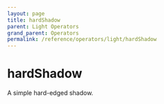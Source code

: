 ```yaml
---
layout: page
title: hardShadow
parent: Light Operators
grand_parent: Operators
permalink: /reference/operators/light/hardShadow
---
```


# hardShadow



A simple hard-edged shadow.
